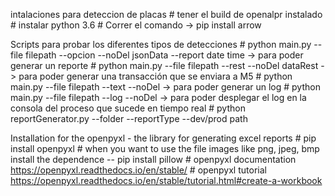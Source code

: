 intalaciones para deteccion de placas
    # tener el build de openalpr instalado
    # instalar python 3.6 
    # Correr el comando -> pip install arrow    

Scripts para probar los diferentes tipos de detecciones
    # python main.py --file filepath --opcion --noDel jsonData --report date time -> para poder generar un reporte
    # python main.py --file filepath --rest --noDel dataRest -> para poder generar una transacción que se enviara a M5
    # python main.py --file filepath --text --noDel -> para poder generar un log 
    # python main.py --file filepath --log --noDel -> para poder desplegar el log en la consola del proceso que sucede en tiempo real
    # python reportGenerator.py --folder --reportType  --dev/prod path 

Installation for the openpyxl - the library for generating excel reports
    # pip install openpyxl
    # when you want to use the file images like png, jpeg, bmp install the dependence -- pip install pillow
    # openpyxl documentation https://openpyxl.readthedocs.io/en/stable/
    # openpyxl tutorial https://openpyxl.readthedocs.io/en/stable/tutorial.html#create-a-workbook